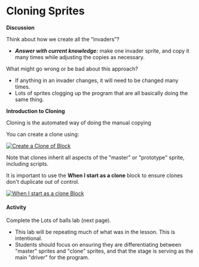 # Cloning Sprites



**Discussion**

Think about how we create all the “invaders”?

* _**Answer with current knowledge:**_ make one invader sprite, and copy it many times while adjusting the copies as necessary.

What might go wrong or be bad about this approach?

* If anything in an invader changes, it will need to be changed many times.
* Lots of sprites clogging up the program that are all basically doing the same thing.

**Introduction to Cloning**

Cloning is the automated way of doing the manual copying

You can create a clone using:

[![Create a Clone of Block](https://github.com/TEALSK12/introduction-to-computer-science/raw/master/images/create\_a\_clone\_of.png)](https://github.com/TEALSK12/introduction-to-computer-science/blob/master/images/create\_a\_clone\_of.png)

Note that clones inherit all aspects of the "master" or "prototype" sprite, including scripts.

It is important to use the **When I start as a clone** block to ensure clones don't duplicate out of control.

[![When I start as a clone Block](https://github.com/TEALSK12/introduction-to-computer-science/raw/master/images/when\_i\_start\_as\_a\_clone.png)](https://github.com/TEALSK12/introduction-to-computer-science/blob/master/images/when\_i\_start\_as\_a\_clone.png)

#### Activity

Complete the Lots of balls lab (next page).

* This lab will be repeating much of what was in the lesson. This is intentional.
* Students should focus on ensuring they are differentiating between "master" sprites and "clone" sprites, and that the stage is serving as the main "driver" for the program.
